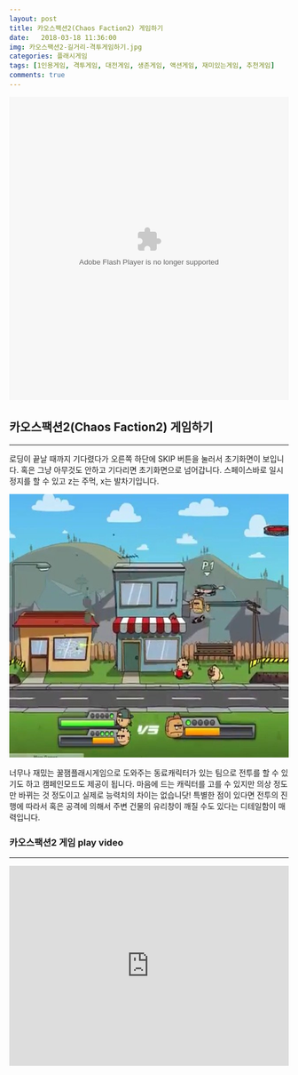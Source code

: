 ```yaml
---
layout: post
title: 카오스팩션2(Chaos Faction2) 게임하기
date:   2018-03-18 11:36:00
img: 카오스팩션2-길거리-격투게임하기.jpg
categories: 플래시게임
tags: [1인용게임, 격투게임, 대전게임, 생존게임, 액션게임, 재미있는게임, 추천게임]
comments: true
---
```



<embed src="http://uploads.ungrounded.net/535000/535370_CF2_NG.swf?123" type="application/x-shockwave-flash" width="100%" height="546">
<h2>카오스팩션2(Chaos Faction2) 게임하기</h2>

<hr />

로딩이 끝날 때까지 기다렸다가 오른쪽 하단에 SKIP 버튼을 눌러서 초기화면이 보입니다. 혹은 그냥 아무것도 안하고 기다리면 초기화면으로 넘어갑니다. 스페이스바로 일시정지를 할 수 있고 z는 주먹, x는 발차기입니다.

<img class="alignnone size-full wp-image-516" src="/images/카오스팩션2-길거리-격투게임하기.jpg" alt="" width="100%" height="474" />

너무나 재밌는 꿀잼플래시게임으로 도와주는 동료캐릭터가 있는 팀으로 전투를 할 수 있기도 하고 캠페인모드도 제공이 됩니다. 마음에 드는 캐릭터를 고를 수 있지만 의상 정도만 바뀌는 것 정도이고 실제로 능력치의 차이는 없습니닷! 특별한 점이 있다면 전투의 진행에 따라서 혹은 공격에 의해서 주변 건물의 유리창이 깨질 수도 있다는 디테일함이 매력입니다.
<h3>카오스팩션2 게임 play video</h3>

<hr />

<iframe src="https://www.youtube.com/embed/qDwzW1IPp24?rel=0" width="100%" height="360" frameborder="0" allowfullscreen="allowfullscreen"></iframe>
